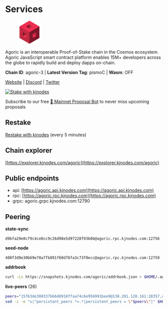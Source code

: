 # Services

<figure><img src="https://raw.githubusercontent.com/kj89/cosmos-images/main/logos/agoric.png" alt=""><figcaption></figcaption></figure>

Agoric is an interoperable Proof-of-Stake chain in the Cosmos ecosystem.  Agoric JavaScript smart contract platform enables 15M+ developers across the  globe to rapidly build and deploy dapps on-chain.

**Chain ID**: agoric-3 | **Latest Version Tag**: pismoC | **Wasm**: OFF

[Website](https://agoric.com) | [Discord](https://discord.com/invite/qDW8DRes4s) | [Twitter](https://twitter.com/agoric)

[![Stake with kjnodes](https://i.ibb.co/cr44Q8j/button-stake-with-kjnodes.png)](https://restake.app/agoric/agoricvaloper1ku5sm2twlsywdrp4wz3kfwgyrtqtp0lpr3nvk8)

Subscribe to our free [🤖 Mainnet Proposal Bot](https://t.me/kjnodes_proposal_bot) to never miss upcoming proposals

## Restake

[Restake with kjnodes](https://restake.app/agoric/agoricvaloper1ku5sm2twlsywdrp4wz3kfwgyrtqtp0lpr3nvk8) (every 5 minutes)
## Chain explorer
[https://explorer.kjnodes.com/agoric](https://explorer.kjnodes.com/agoric)

## Public endpoints

* api: [https://agoric.api.kjnodes.com](https://agoric.api.kjnodes.com)
* rpc: [https://agoric.rpc.kjnodes.com](https://agoric.rpc.kjnodes.com)
* grpc: agoric.grpc.kjnodes.com:12790

## Peering

**state-sync**

```text
d9bfa29e0cf9c4ce0cc9c26d98e5d97228f93b0b@agoric.rpc.kjnodes.com:12756
```

**seed-node**

```text
400f3d9e30b69e78a7fb891f60d76fa3c73f0ecc@agoric.rpc.kjnodes.com:12759
```

**addrbook**
```bash
curl -Ls https://snapshots.kjnodes.com/agoric/addrbook.json > $HOME/.agoric/config/addrbook.json
```

**live-peers** (26)
```bash
peers="15f63de308337b66d8918ffaa74c6e956991bee9@138.201.120.161:28357,d8202fb5e32f8eeb87bb4333e5ec9d78e405b77d@162.55.245.149:2130,6b0538dbee953a1c50c28312907fe497625a93d0@46.166.143.91:26656,506f9bca6ce2f29a2556427f90693a8ee1b100ff@178.128.238.183:26060,8346a2f94b41b8f0d43c49e37ca2ffc9855936b7@34.28.102.95:26656,63bd6649f80362ce513027d99ef32c826fdbd259@45.9.62.136:26656,81024f7597b22dd841613cac76a219d25a4533fe@13.215.217.74:26656,37933cb8069e22554e454294d529eddb0fdae145@52.56.185.212:26656,a38a30c1dd31f63be2befd40b82964b215c3c288@165.22.251.28:26656,0464c8dded70d01f5ab50a8d6047a6b27ddf2ccd@84.244.95.232:26656,711f6f36a6ec3924b6d721de6adce604092e59f2@116.202.226.169:26656,f095bb53006ebddcbbf29c8df70dddcba6419e36@142.93.145.13:26656,0837c0dac0bb15e79e64207bb0fa5a9a6fa42ad4@178.62.116.62:26656,9e673680df593d841b0e09c49f87409654d84ae9@95.217.202.49:37656,0861af66b3f637db967120d690758ee08222794c@75.119.148.118:36656,0f642db2770d4dd3e0d030b2f14f1365e40f3b38@82.100.58.101:26657,ebc272824924ea1a27ea3183dd0b9ba713494f83@195.3.220.135:27106,7dbf60aa5851b7d7ba12673d7dcc71d6013fca8e@34.27.45.204:26656,9ed68bef54712b46713ac755ab7a6e7ad30694ef@192.99.44.79:14456,cccbc2151821e498e03a3a3df9115618571262a7@35.215.1.238:26656,aede0d57cd77051cf1270675fa770c22e8074501@64.32.40.134:26656,d56af8cb0716909f9b804e7dec8c1d34ae4eed16@65.108.142.81:26676,ca4c3b9d0cf78d934a3b972c328db2e4a9a66c42@64.32.40.114:26656,d9bfa29e0cf9c4ce0cc9c26d98e5d97228f93b0b@65.109.88.38:27656,e70955351f601ea5be9a9bf41032949a777f31b3@207.244.255.229:10003,cf6854b4615508d264ad4404061b083aa70ce9c8@34.72.229.79:26656"
sed -i -e "s|^persistent_peers *=.*|persistent_peers = \"$peers\"|" $HOME/.agoric/config/config.toml
```

